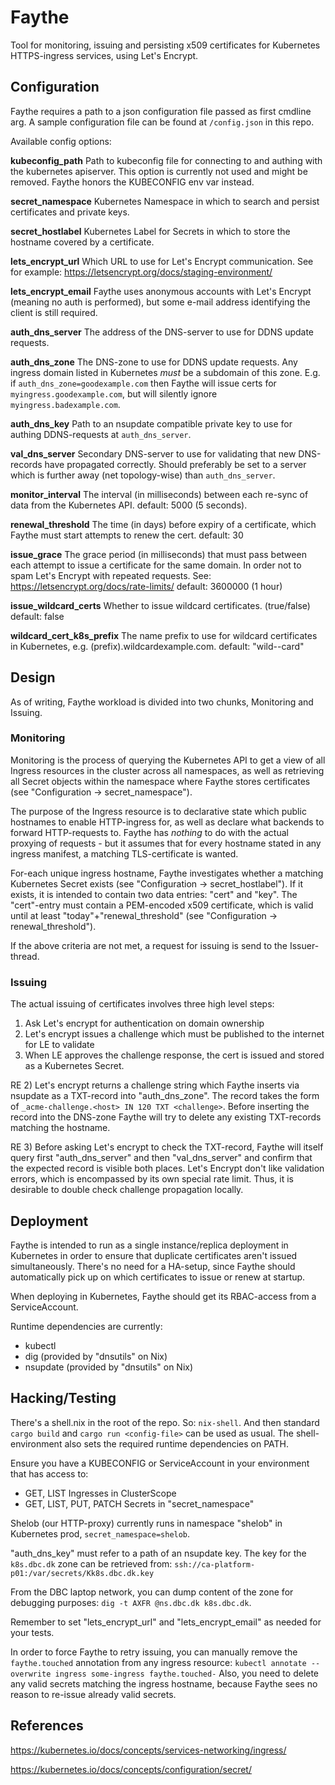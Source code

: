 # Faythe

Tool for monitoring, issuing and persisting x509 certificates for Kubernetes HTTPS-ingress services, using Let's Encrypt.

## Configuration

Faythe requires a path to a json configuration file passed as first cmdline arg.
A sample configuration file can be found at `/config.json` in this repo.

Available config options:

**kubeconfig_path**  Path to kubeconfig file for connecting to and authing with the kubernetes apiserver.
This option is currently not used and might be removed. Faythe honors the KUBECONFIG env var instead.

**secret_namespace** Kubernetes Namespace in which to search and persist certificates and private keys.

**secret_hostlabel** Kubernetes Label for Secrets in which to store the hostname covered by a certificate.

**lets_encrypt_url** Which URL to use for Let's Encrypt communication. See for example: https://letsencrypt.org/docs/staging-environment/

**lets_encrypt_email** Faythe uses anonymous accounts with Let's Encrypt (meaning no auth is performed),
but some e-mail address identifying the client is still required.

**auth_dns_server** The address of the DNS-server to use for DDNS update requests.

**auth_dns_zone** The DNS-zone to use for DDNS update requests. Any ingress domain listed in Kubernetes *must* be a
subdomain of this zone. E.g. if `auth_dns_zone=goodexample.com` then Faythe will issue certs for `myingress.goodexample.com`, but
will silently ignore `myingress.badexample.com`.

**auth_dns_key** Path to an nsupdate compatible private key to use for authing DDNS-requests at `auth_dns_server`.  

**val_dns_server** Secondary DNS-server to use for validating that new DNS-records have propagated correctly.
Should preferably be set to a server which is further away (net topology-wise) than `auth_dns_server`.

**monitor_interval** The interval (in milliseconds) between each re-sync of data from the Kubernetes API. 
default: 5000 (5 seconds).

**renewal_threshold** The time (in days) before expiry of a certificate, which Faythe must start attempts to renew the cert.
default: 30

**issue_grace** The grace period (in milliseconds) that must pass between each attempt to issue a certificate for the same domain. In order
not to spam Let's Encrypt with repeated requests. See: https://letsencrypt.org/docs/rate-limits/
default: 3600000 (1 hour)

**issue_wildcard_certs** Whether to issue wildcard certificates. (true/false)
default: false

**wildcard_cert_k8s_prefix** The name prefix to use for wildcard certificates in Kubernetes, e.g. (prefix).wildcardexample.com.
default: "wild--card"

## Design

As of writing, Faythe workload is divided into two chunks, Monitoring and Issuing.

### Monitoring
Monitoring is the process of querying the Kubernetes API to get a view of all Ingress resources in the cluster across all namespaces,
as well as retrieving all Secret objects within the namespace where Faythe stores certificates (see "Configuration -> secret_namespace").

The purpose of the Ingress resource is to declarative state which public hostnames to enable HTTP-ingress for,
as well as declare what backends to forward HTTP-requests to. Faythe has *nothing* to do with the actual proxying
of requests - but it assumes that for every hostname stated in any ingress manifest, a matching TLS-certificate is wanted.

For-each unique ingress hostname, Faythe investigates whether a matching Kubernetes Secret exists (see "Configuration -> secret_hostlabel").
If it exists, it is intended to contain two data entries: "cert" and "key". The "cert"-entry must contain a PEM-encoded x509 certificate,
which is valid until at least "today"+"renewal_threshold" (see "Configuration -> renewal_threshold").

If the above criteria are not met, a request for issuing is send to the Issuer-thread.

### Issuing
The actual issuing of certificates involves three high level steps:

1. Ask Let's encrypt for authentication on domain ownership
2. Let's encrypt issues a challenge which must be published to the internet for LE to validate
3. When LE approves the challenge response, the cert is issued and stored as a Kubernetes Secret.

RE 2) Let's encrypt returns a challenge string which Faythe inserts via nsupdate as a TXT-record into "auth_dns_zone".
The record takes the form of `_acme-challenge.<host> IN 120 TXT <challenge>`. Before inserting the record into the DNS-zone
Faythe will try to delete any existing TXT-records matching the hostname.

RE 3) Before asking Let's encrypt to check the TXT-record, Faythe will itself query first "auth_dns_server" and then
"val_dns_server" and confirm that the expected record is visible both places. Let's Encrypt don't like validation errors,
which is encompassed by its own special rate limit. Thus, it is desirable to double check challenge propagation locally.  

## Deployment

Faythe is intended to run as a single instance/replica deployment in Kubernetes in order to ensure that duplicate certificates aren't issued simultaneously.
There's no need for a HA-setup, since Faythe should automatically pick up on which certificates to issue or renew at startup.

When deploying in Kubernetes, Faythe should get its RBAC-access from a ServiceAccount.

Runtime dependencies are currently:

- kubectl
- dig (provided by "dnsutils" on Nix)
- nsupdate (provided by "dnsutils" on Nix)

## Hacking/Testing

There's a shell.nix in the root of the repo. So: `nix-shell`. And then standard `cargo build` and `cargo run <config-file>`
can be used as usual. The shell-environment also sets the required runtime dependencies on PATH.

Ensure you have a KUBECONFIG or ServiceAccount in your environment that has access to:

- GET, LIST Ingresses in ClusterScope
- GET, LIST, PUT, PATCH Secrets in "secret_namespace"

Shelob (our HTTP-proxy) currently runs in namespace "shelob" in Kubernetes prod, `secret_namespace=shelob`.

"auth_dns_key" must refer to a path of an nsupdate key. The key for the `k8s.dbc.dk` zone can be retrieved from:
`ssh://ca-platform-p01:/var/secrets/Kk8s.dbc.dk.key`

From the DBC laptop network, you can dump content of the zone for debugging purposes: `dig -t AXFR @ns.dbc.dk k8s.dbc.dk`.

Remember to set "lets_encrypt_url" and "lets_encrypt_email" as needed for your tests.

In order to force Faythe to retry issuing, you can manually remove the `faythe.touched` annotation from any ingress resource:
`kubectl annotate --overwrite ingress some-ingress faythe.touched-`
Also, you need to delete any valid secrets matching the ingress hostname, because Faythe sees no reason to re-issue already valid secrets.

## References

https://kubernetes.io/docs/concepts/services-networking/ingress/

https://kubernetes.io/docs/concepts/configuration/secret/

